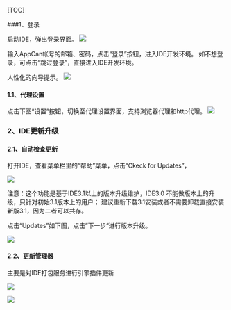 ﻿
[TOC]

###1、登录

启动IDE，弹出登录界面。
![](http://newdocx.appcan.cn/docximg/171555y2014x9c22k.jpg)

输入AppCan帐号的邮箱、密码，点击“登录”按钮，进入IDE开发环境。
如不想登录，可点击“跳过登录”，直接进入IDE开发环境。

人性化的向导提示。
![](http://newdocx.appcan.cn/docximg/134127d2014q9s23v.jpg)


#### 1.1、代理设置

点击下图“设置”按钮，切换至代理设置界面，支持浏览器代理和http代理。
![](http://newdocx.appcan.cn/docximg/171622f2014r9a22p.jpg)


### 2、IDE更新升级
#### 2.1、自动检查更新

打开IDE，查看菜单栏里的“帮助”菜单，点击“Ckeck for Updates”，

![](http://newdocx.appcan.cn/docximg/101952g2014r10y17n.jpg)

注意：这个功能是基于IDE3.1以上的版本升级维护，IDE3.0 不能做版本上的升级，只针对初始3.1版本上的用户；
建议重新下载3.1安装或者不需要卸载直接安装新版3.1，因为二者可以共存。

点击“Updates”如下图，点击”下一步“进行版本升级。

![](http://newdocx.appcan.cn/docximg/113700b2014p10g17o.jpg)

#### 2.2、更新管理器

主要是对IDE打包服务进行引擎插件更新

![](http://newdocx.appcan.cn/docximg/104639n2015q6z3u.jpg)

![](http://newdocx.appcan.cn/docximg/104756s2015a6g3s.png)